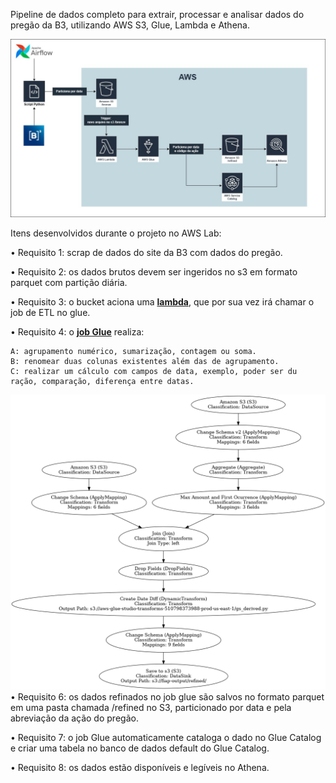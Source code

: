 Pipeline de dados completo para extrair, processar e analisar dados do pregão da B3, utilizando AWS S3, Glue, Lambda e Athena. 

![fluxo](https://github.com/matheusbuniotto/fiapb3_aws/blob/main/diagrama.jpg)

Itens desenvolvidos durante o projeto no AWS Lab:

• Requisito 1: scrap de dados do site da B3 com dados do pregão.

• Requisito 2: os dados brutos devem ser ingeridos no s3 em formato parquet com partição diária. 

• Requisito 3: o bucket aciona uma [**lambda**](https://github.com/matheusbuniotto/fiapb3_aws/blob/main/lambda_function.py), que por sua vez irá chamar o job de ETL no glue. 

• Requisito 4: o [**job Glue**](https://github.com/matheusbuniotto/fiapb3_aws/blob/main/ETL%20B3.json) realiza:

    A: agrupamento numérico, sumarização, contagem ou soma.  
    B: renomear duas colunas existentes além das de agrupamento.  
    C: realizar um cálculo com campos de data, exemplo, poder ser du
    ração, comparação, diferença entre datas. 
![glue](https://github.com/matheusbuniotto/fiapb3_aws/blob/main/glue_task_dag_vertical.png)
• Requisito 6: os dados refinados no job glue são salvos no 
formato parquet em uma pasta chamada /refined no S3, particionado por data 
e pela abreviação da ação do pregão.  

• Requisito 7: o job Glue automaticamente cataloga o dado no 
Glue Catalog e criar uma tabela no banco de dados default do Glue 
Catalog. 

• Requisito 8: os dados estão disponíveis e legíveis no Athena. 
